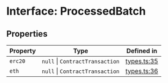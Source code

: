 # Interface: ProcessedBatch

## Properties

| Property | Type | Defined in |
| ------ | ------ | ------ |
| `erc20` | `null` \| `ContractTransaction` | [types.ts:35](https://github.com/aditya172926/token_batch_sdk/blob/e2d7e3905b1c77948c53f97ef3f9dfbbaf62e7d6/src/types.ts#L35) |
| `eth` | `null` \| `ContractTransaction` | [types.ts:36](https://github.com/aditya172926/token_batch_sdk/blob/e2d7e3905b1c77948c53f97ef3f9dfbbaf62e7d6/src/types.ts#L36) |
